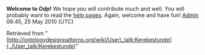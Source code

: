 __Welcome to _Odp_!__ We hope you will contribute much and well. 
You will probably want to read the [help pages](http://ontologydesignpatterns.org/wiki/Help:Contents "Help:Contents"). Again, welcome and have fun! [Admin](../User/ValentinaPresutti "User:ValentinaPresutti") 06:45, 25 May 2010 (UTC)





Retrieved from "[http://ontologydesignpatterns.org/wiki/User\_talk:Kerekestunde](../User_talk/Kerekestunde)"